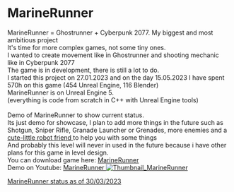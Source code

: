 # MarineRunner

MarineRunner = Ghostrunner + Cyberpunk 2077. My biggest and most ambitious project <br/>
It's time for more complex games, not some tiny ones. <br/>
I wanted to create movement like in Ghostrunner and shooting mechanic like in Cyberpunk 2077 <br/>
The game is in development, there is still a lot to do.<br/>
I started this project on 27.01.2023 and on the day 15.05.2023 I have spent 570h on this game (454 Unreal Engine, 116 Blender) <br/>
MarineRunner is on Unreal Engine 5. <br/>
(everything is code from scratch in C++ with Unreal Engine tools)<br/>
<br/>
Demo of MarineRunner to show current status. <br/>
Its just demo for showcase, I plan to add more things in the future such as <br/>
Shotgun, Sniper Rifle, Granade Launcher or Grenades, more enemies and a <a href="https://www.youtube.com/watch?v=dtFB4vfd2Eg"> cute-little robot friend </a> to help you with some things <br/>
And probably this level will never in used in the future because i have other plans for this game in level design. <br/>
You can download game here: <a href="https://drive.google.com/file/d/17XCGErqjLaanXRmtc4CCK67CzDlCNRf0/view?usp=share_link"> MarineRunner </a> <br/>
Demo on Youtube: <a href="https://www.youtube.com/watch?v=9iU5uLWakVk"> MarineRunner 
![Thumbnail_MarineRunner](https://github.com/Endersik4/MarineRunner/assets/131354098/86575f93-54b3-4cc0-805d-0b19858155d4)
</a>

<a href="https://youtu.be/8jKjilVmgmk"> MarineRunner status as of 30/03/2023 </a>

